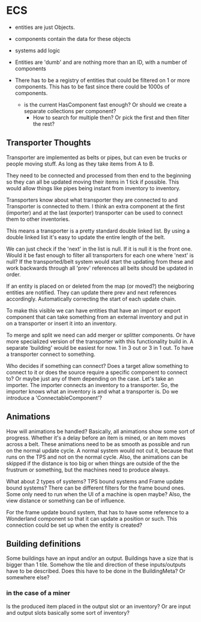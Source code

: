 # ECS

- entities are just Objects.
- components contain the data for these objects
- systems add logic

- Entities are 'dumb' and are nothing more than an ID, with a number of components

- There has to be a registry of entities that could be filtered on 1 or more components. This has to be fast since there could be 1000s of components.
  - is the current HasComponent fast enough? Or should we create a separate collections per component?
    - How to search for multiple then? Or pick the first and then filter the rest?

## Transporter Thoughts

Transporter are implemented as belts or pipes, but can even be trucks or people moving stuff. As long as they take items from A to B.

They need to be connected and processed from then end to the beginning so they can all be updated moving their items in 1 tick if possible. This would allow things like pipes being instant from inventory to inventory.

Transporters know about what transporter they are connected to and Transporter is connected to them. I think an extra component at the first (importer) and at the last (exporter) transporter can be used to connect them to other inventories.

This means a transporter is a pretty standard double linked list. By using a double linked list it's easy to update the entire length of the belt.

We can just check if the 'next' in the list is null. If it is null it is the front one. Would it be fast enough to filter all transporters for each one where 'next' is null? If the transported/belt system would start the updating from these and work backwards through all 'prev' references all belts should be updated in order.

If an entity is placed on or deleted from the map (or moved?) the neigboring entities are notified. They can update there prev and next references accordingly. Automatically correcting the start of each update chain.

To make this visible we can have entities that have an import or export component that can take something from an external inventory and put in on a transporter or insert it into an inventory.

To merge and split we need can add merger or splitter components. Or have more specialized version of the transporter with this functionality build in. A separate 'building' would be easiest for now. 1 in 3 out or 3 in 1 out. To have a transporter connect to something.

Who decides if something can connect? Does a target allow something to connect to it or does the source require a specific component to connect to? Or maybe just any of them depending on the case. Let's take an importer. The importer connects an inventory to a transporter. So, the importer knows what an inventory is and what a transporter is. Do we introduce a 'ConnectableComponent'?

## Animations

How will animations be handled? Basically, all animations show some sort of progress. Whether it's a delay before an item is mined, or an item moves across a belt. These animations need to be as smooth as possible and run on the normal update cycle. A normal system would not cut it, because that runs on the TPS and not on the normal cycle. Also, the animations can be skipped if the distance is too big or when things are outside of the the frustrum or something, but the machines need to produce always.

What about 2 types of systems? TPS bound systems and Frame update bound systems? There can be different filters for the frame bound ones. Some only need to run when the UI of a machine is open maybe? Also, the view distance or something can be of influence.

For the frame update bound system, that has to have some reference to a Wonderland component so that it can update a position or such. This connection could be set up when the entity is created?

## Building definitions

Some buildings have an input and/or an output. Buildings have a size that is bigger than 1 tile. Somehow the tile and direction of these inputs/outputs have to be described. Does this have to be done in the BuildingMeta? Or somewhere else?

### in the case of a miner

Is the produced item placed in the output slot or an inventory? Or are input and output slots basically some sort of inventory?
